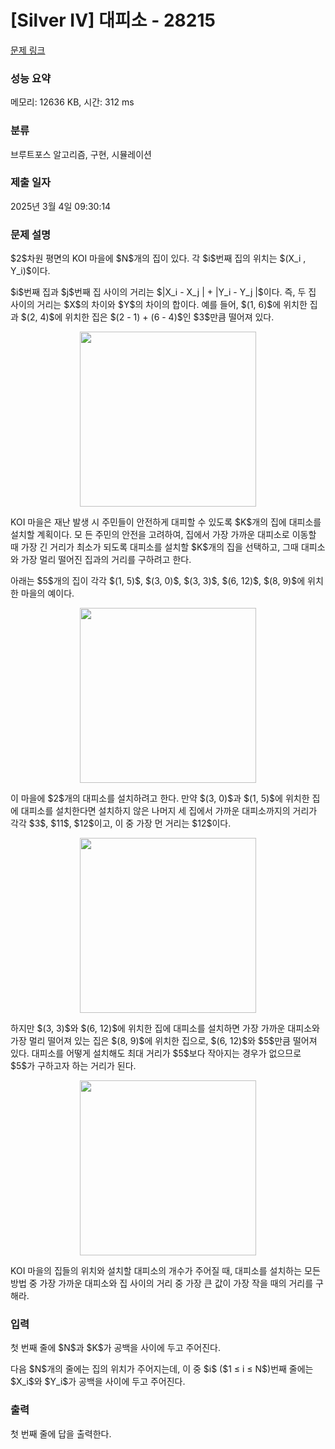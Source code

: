 # [Silver IV] 대피소 - 28215 

[문제 링크](https://www.acmicpc.net/problem/28215) 

### 성능 요약

메모리: 12636 KB, 시간: 312 ms

### 분류

브루트포스 알고리즘, 구현, 시뮬레이션

### 제출 일자

2025년 3월 4일 09:30:14

### 문제 설명

<p>$2$차원 평면의 KOI 마을에 $N$개의 집이 있다. 각 $i$번째 집의 위치는 $(X_i , Y_i)$이다.</p>

<p>$i$번째 집과 $j$번째 집 사이의 거리는 $|X_i - X_j | + |Y_i - Y_j |$이다. 즉, 두 집 사이의 거리는 $X$의 차이와 $Y$의 차이의 합이다. 예를 들어, $(1, 6)$에 위치한 집과 $(2, 4)$에 위치한 집은 $(2 - 1) + (6 - 4)$인 $3$만큼 떨어져 있다.</p>

<p style="text-align: center;"><img alt="" src="" style="width: 282px; height: 280px;"></p>

<p>KOI 마을은 재난 발생 시 주민들이 안전하게 대피할 수 있도록 $K$개의 집에 대피소를 설치할 계획이다. 모 든 주민의 안전을 고려하여, 집에서 가장 가까운 대피소로 이동할 때 가장 긴 거리가 최소가 되도록 대피소를 설치할 $K$개의 집을 선택하고, 그때 대피소와 가장 멀리 떨어진 집과의 거리를 구하려고 한다.</p>

<p>아래는 $5$개의 집이 각각 $(1, 5)$, $(3, 0)$, $(3, 3)$, $(6, 12)$, $(8, 9)$에 위치한 마을의 예이다.</p>

<p style="text-align: center;"><img alt="" src="" style="width: 282px; height: 280px;"></p>

<p>이 마을에 $2$개의 대피소를 설치하려고 한다. 만약 $(3, 0)$과 $(1, 5)$에 위치한 집에 대피소를 설치한다면 설치하지 않은 나머지 세 집에서 가까운 대피소까지의 거리가 각각 $3$, $11$, $12$이고, 이 중 가장 먼 거리는 $12$이다.</p>

<p style="text-align: center;"><img alt="" src="" style="width: 282px; height: 280px;"></p>

<p>하지만 $(3, 3)$와 $(6, 12)$에 위치한 집에 대피소를 설치하면 가장 가까운 대피소와 가장 멀리 떨어져 있는 집은 $(8, 9)$에 위치한 집으로, $(6, 12)$와 $5$만큼 떨어져 있다. 대피소를 어떻게 설치해도 최대 거리가 $5$보다 작아지는 경우가 없으므로 $5$가 구하고자 하는 거리가 된다.</p>

<p style="text-align: center;"><img alt="" src="" style="width: 282px; height: 280px;"></p>

<p>KOI 마을의 집들의 위치와 설치할 대피소의 개수가 주어질 때, 대피소를 설치하는 모든 방법 중 가장 가까운 대피소와 집 사이의 거리 중 가장 큰 값이 가장 작을 때의 거리를 구해라.</p>

### 입력 

 <p>첫 번째 줄에 $N$과 $K$가 공백을 사이에 두고 주어진다.</p>

<p>다음 $N$개의 줄에는 집의 위치가 주어지는데, 이 중 $i$ ($1 ≤ i ≤ N$)번째 줄에는 $X_i$와 $Y_i$가 공백을 사이에 두고 주어진다.</p>

### 출력 

 <p>첫 번째 줄에 답을 출력한다.</p>

